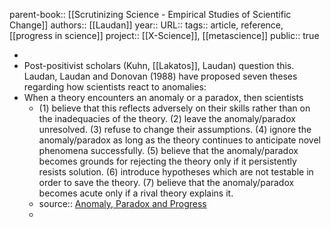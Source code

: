parent-book:: [[Scrutinizing Science - Empirical Studies of Scientific Change]] 
authors:: [[Laudan]] 
year::
URL::
tags:: article, reference, [[progress in science]] 
project:: [[X-Science]], [[metascience]] 
public:: true

-
- Post-positivist scholars (Kuhn, [[Lakatos]], Laudan) question this. Laudan, Laudan and Donovan (1988) have proposed seven theses regarding how scientists react to anomalies:
- When a theory encounters an anomaly or a paradox, then scientists
	- (1) believe that this reflects adversely on their skills rather than on the inadequacies of the theory.
	  (2) leave the anomaly/paradox unresolved.
	  (3) refuse to change their assumptions.
	  (4) ignore the anomaly/paradox as long as the theory continues to anticipate novel phenomena successfully.
	  (5) believe that the anomaly/paradox becomes grounds for rejecting the theory only if it persistently resists solution.
	  (6) introduce hypotheses which are not testable in order to save the theory.
	  (7) believe that the anomaly/paradox becomes acute only if a rival theory explains it.
	- source:: [Anomaly, Paradox and Progress](https://rasch.org/rmt/rmt62e.htm)
	-